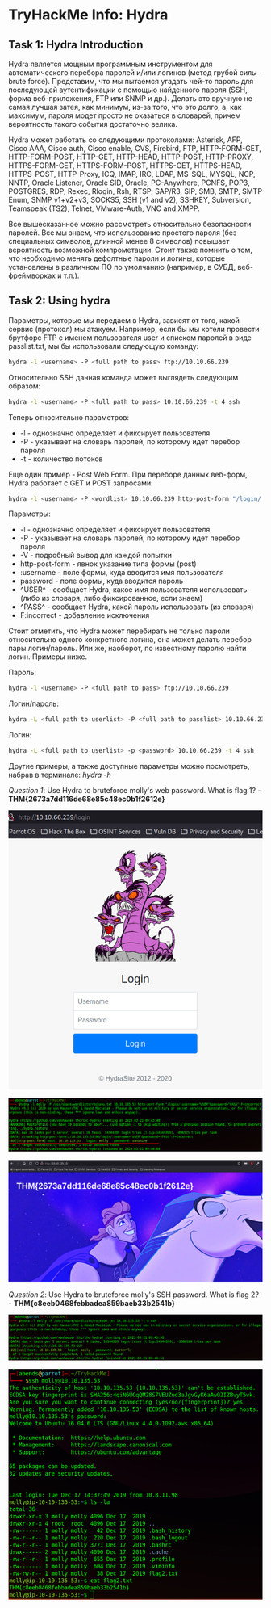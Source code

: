 # TryHackMe Info: Hydra

## Task 1: Hydra Introduction
Hydra является мощным программным инструментом для автоматического перебора паролей и/или логинов (метод грубой силы - brute force). Представим, что мы пытаемся угадать чей-то пароль для последующей аутентификации с помощью найденного пароля (SSH, форма веб-приложения, FTP или SNMP и др.). Делать это вручную не самая лучшая затея, как минимум, из-за того, что это долго, а, как максимум, пароля модет просто не оказаться в словарей, причем вероятность такого события достаточно велика.

Hydra может работать со следующими протоколами: Asterisk, AFP, Cisco AAA, Cisco auth, Cisco enable, CVS, Firebird, FTP,  HTTP-FORM-GET, HTTP-FORM-POST, HTTP-GET, HTTP-HEAD, HTTP-POST, HTTP-PROXY, HTTPS-FORM-GET, HTTPS-FORM-POST, HTTPS-GET, HTTPS-HEAD, HTTPS-POST, HTTP-Proxy, ICQ, IMAP, IRC, LDAP, MS-SQL, MYSQL, NCP, NNTP, Oracle Listener, Oracle SID, Oracle, PC-Anywhere, PCNFS, POP3, POSTGRES, RDP, Rexec, Rlogin, Rsh, RTSP, SAP/R3, SIP, SMB, SMTP, SMTP Enum, SNMP v1+v2+v3, SOCKS5, SSH (v1 and v2), SSHKEY, Subversion, Teamspeak (TS2), Telnet, VMware-Auth, VNC and XMPP.

Все вышесказанное можно рассмотреть относительно безопасности паролей. Все мы знаем, что использование простого пароля (без специальных символов, длинной менее 8 символов) повышает вероятность возможной компрометации. Стоит также помнить о том, что необходимо менять дефолтные пароли и логины, которые установлены в различном ПО по умолчанию (например, в СУБД, веб-фреймворках и т.п.).

## Task 2: Using hydra
Параметры, которые мы передаем в Hydra, зависят от того, какой сервис (протокол) мы атакуем. Например, если бы мы хотели провести брутфорс FTP с именем пользователя user и списком паролей в виде passlist.txt, мы бы использовали следующую команду:
```sh
hydra -l <username> -P <full path to pass> ftp://10.10.66.239
```

Относительно SSH данная команда может выглядеть следующим образом:
```sh
hydra -l <username> -P <full path to pass> 10.10.66.239 -t 4 ssh
```

Теперь относительно параметров:
- -l - однозначно определяет и фиксирует пользователя
- -P - указывает на словарь паролей, по которому идет перебор пароля
- -t - количество потоков

Еще один пример - Post Web Form. При переборе данных веб-форм, Hydra работает с GET и POST запросами:
```sh
hydra -l <username> -P <wordlist> 10.10.66.239 http-post-form "/login/:username=^USER^&password=^PASS^:F=incorrect" -V
```

Параметры:
- -l - однозначно определяет и фиксирует пользователя
- -P - указывает на словарь паролей, по которому идет перебор пароля
- -V - подробный вывод для каждой попытки
- http-post-form - явнок указание типа формы (post)
- :username - поле формы, куда вводится имя пользователя
- password - поле формы, куда вводится пароль
- \^USER\^ - сообщает Hydra, какое имя пользователя использовать (либо из словаря, либо фиксированное, если знаем)
- \^PASS\^ - сообщает Hydra, какой пароль использовать (из словаря)
- F:incorrect - добавление исключения

Стоит отметить, что Hydra может перебирать не только пароли относительно одного конкретного логина, она может делать перебор пары логин/пароль. Или же, наоборот, по известному паролю найти логин. Примеры ниже.

Пароль:
```sh
hydra -l <username> -P <full path to pass> ftp://10.10.66.239
```

Логин/пароль:
```sh
hydra -L <full path to userlist> -P <full path to passlist> 10.10.66.239 -t 4 ssh
```

Логин:
```sh
hydra -L <full path to userlist> -p <password> 10.10.66.239 -t 4 ssh
```

Другие примеры, а также доступные параметры можно посмотреть, набрав в терминале: *hydra -h*

*Question 1*: Use Hydra to bruteforce molly's web password. What is flag 1? - **THM{2673a7dd116de68e85c48ec0b1f2612e}**

![ScreenShot](screenshots/1.png)

![ScreenShot](screenshots/2.png)

![ScreenShot](screenshots/3.png)

*Question 2*: Use Hydra to bruteforce molly's SSH password. What is flag 2? - **THM{c8eeb0468febbadea859baeb33b2541b}**

![ScreenShot](screenshots/4.png)

![ScreenShot](screenshots/5.png)
